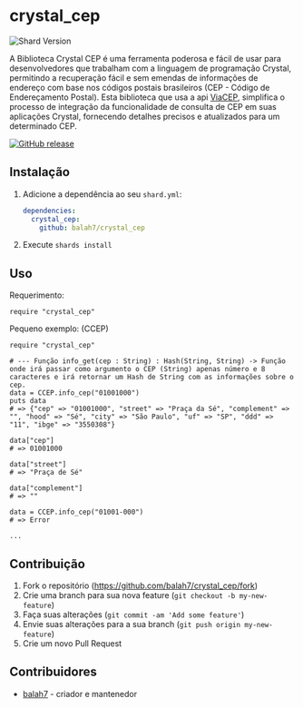 # crystal_cep

<img src="https://img.shields.io/badge/shards-v0.1.0-purple" alt="Shard Version">

A Biblioteca Crystal CEP é uma ferramenta poderosa e fácil de usar para desenvolvedores que trabalham com a linguagem de programação Crystal, permitindo a recuperação fácil e sem emendas de informações de endereço com base nos códigos postais brasileiros (CEP - Código de Endereçamento Postal). Esta biblioteca que usa a api [ViaCEP](https://viacep.com.br/), simplifica o processo de integração da funcionalidade de consulta de CEP em suas aplicações Crystal, fornecendo detalhes precisos e atualizados para um determinado CEP.

[![GitHub release](https://img.shields.io/github/release/balah7/crystal_cep.svg)](https://github.com/balah7/crystal_cep/releases)

## Instalação

1. Adicione a dependência ao seu `shard.yml`:

   ```yaml
   dependencies:
     crystal_cep:
       github: balah7/crystal_cep
   ```

2. Execute `shards install`

## Uso

Requerimento:

```crystal
require "crystal_cep"
```

Pequeno exemplo: (CCEP)

```crystal
require "crystal_cep"

# --- Função info_get(cep : String) : Hash(String, String) -> Função onde irá passar como argumento o CEP (String) apenas número e 8 caracteres e irá retornar um Hash de String com as informações sobre o cep.
data = CCEP.info_cep("01001000")
puts data
# => {"cep" => "01001000", "street" => "Praça da Sé", "complement" => "", "hood" => "Sé", "city" => "São Paulo", "uf" => "SP", "ddd" => "11", "ibge" => "3550308"}

data["cep"]
# => 01001000

data["street"]
# => "Praça de Sé"

data["complement"]
# => ""

data = CCEP.info_cep("01001-000")
# => Error

...
```

## Contribuição

1. Fork o repositório (<https://github.com/balah7/crystal_cep/fork>)
2. Crie uma branch para sua nova feature (`git checkout -b my-new-feature`)
3. Faça suas alterações (`git commit -am 'Add some feature'`)
4. Envie suas alterações para a sua branch (`git push origin my-new-feature`)
5. Crie um novo Pull Request

## Contribuidores

- [balah7](https://github.com/balah7) - criador e mantenedor
